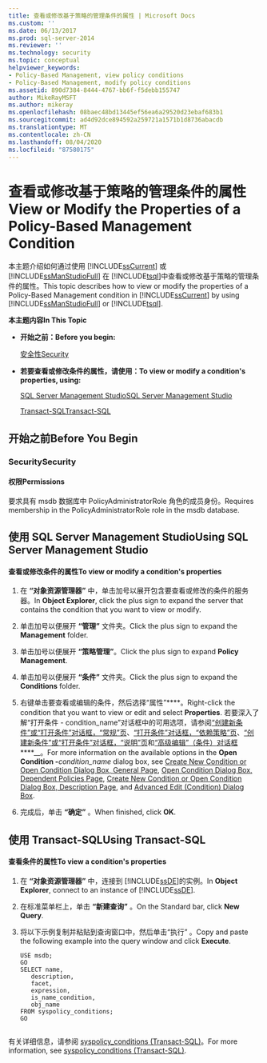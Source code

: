 ```yaml
---
title: 查看或修改基于策略的管理条件的属性 | Microsoft Docs
ms.custom: ''
ms.date: 06/13/2017
ms.prod: sql-server-2014
ms.reviewer: ''
ms.technology: security
ms.topic: conceptual
helpviewer_keywords:
- Policy-Based Management, view policy conditions
- Policy-Based Management, modify policy conditions
ms.assetid: 890d7384-8444-4767-bb6f-f5debb155747
author: MikeRayMSFT
ms.author: mikeray
ms.openlocfilehash: 08baec48bd13445ef56ea6a29520d23ebaf683b1
ms.sourcegitcommit: ad4d92dce894592a259721a1571b1d8736abacdb
ms.translationtype: MT
ms.contentlocale: zh-CN
ms.lasthandoff: 08/04/2020
ms.locfileid: "87580175"
---
```

# <a name="view-or-modify-the-properties-of-a-policy-based-management-condition"></a><span data-ttu-id="cc7fe-102">查看或修改基于策略的管理条件的属性</span><span class="sxs-lookup"><span data-stu-id="cc7fe-102">View or Modify the Properties of a Policy-Based Management Condition</span></span>
  <span data-ttu-id="cc7fe-103">本主题介绍如何通过使用 [!INCLUDE[ssCurrent](../../includes/sscurrent-md.md)] 或 [!INCLUDE[ssManStudioFull](../../includes/ssmanstudiofull-md.md)] 在 [!INCLUDE[tsql](../../includes/tsql-md.md)]中查看或修改基于策略的管理条件的属性。</span><span class="sxs-lookup"><span data-stu-id="cc7fe-103">This topic describes how to view or modify the properties of a Policy-Based Management condition in [!INCLUDE[ssCurrent](../../includes/sscurrent-md.md)] by using [!INCLUDE[ssManStudioFull](../../includes/ssmanstudiofull-md.md)] or [!INCLUDE[tsql](../../includes/tsql-md.md)].</span></span>  
  
 <span data-ttu-id="cc7fe-104">**本主题内容**</span><span class="sxs-lookup"><span data-stu-id="cc7fe-104">**In This Topic**</span></span>  
  
-   <span data-ttu-id="cc7fe-105">**开始之前：**</span><span class="sxs-lookup"><span data-stu-id="cc7fe-105">**Before you begin:**</span></span>  
  
     [<span data-ttu-id="cc7fe-106">安全性</span><span class="sxs-lookup"><span data-stu-id="cc7fe-106">Security</span></span>](#Security)  
  
-   <span data-ttu-id="cc7fe-107">**若要查看或修改条件的属性，请使用：**</span><span class="sxs-lookup"><span data-stu-id="cc7fe-107">**To view or modify a condition's properties, using:**</span></span>  
  
     [<span data-ttu-id="cc7fe-108">SQL Server Management Studio</span><span class="sxs-lookup"><span data-stu-id="cc7fe-108">SQL Server Management Studio</span></span>](#SSMSProcedure)  
  
     [<span data-ttu-id="cc7fe-109">Transact-SQL</span><span class="sxs-lookup"><span data-stu-id="cc7fe-109">Transact-SQL</span></span>](#TsqlProcedure)  
  
##  <a name="before-you-begin"></a><a name="BeforeYouBegin"></a> <span data-ttu-id="cc7fe-110">开始之前</span><span class="sxs-lookup"><span data-stu-id="cc7fe-110">Before You Begin</span></span>  
  
###  <a name="security"></a><a name="Security"></a> <span data-ttu-id="cc7fe-111">Security</span><span class="sxs-lookup"><span data-stu-id="cc7fe-111">Security</span></span>  
  
####  <a name="permissions"></a><a name="Permissions"></a> <span data-ttu-id="cc7fe-112">权限</span><span class="sxs-lookup"><span data-stu-id="cc7fe-112">Permissions</span></span>  
 <span data-ttu-id="cc7fe-113">要求具有 msdb 数据库中 PolicyAdministratorRole 角色的成员身份。</span><span class="sxs-lookup"><span data-stu-id="cc7fe-113">Requires membership in the PolicyAdministratorRole role in the msdb database.</span></span>  
  
##  <a name="using-sql-server-management-studio"></a><a name="SSMSProcedure"></a> <span data-ttu-id="cc7fe-114">使用 SQL Server Management Studio</span><span class="sxs-lookup"><span data-stu-id="cc7fe-114">Using SQL Server Management Studio</span></span>  
  
#### <a name="to-view-or-modify-a-conditions-properties"></a><span data-ttu-id="cc7fe-115">查看或修改条件的属性</span><span class="sxs-lookup"><span data-stu-id="cc7fe-115">To view or modify a condition's properties</span></span>  
  
1.  <span data-ttu-id="cc7fe-116">在 **“对象资源管理器”** 中，单击加号以展开包含要查看或修改的条件的服务器。</span><span class="sxs-lookup"><span data-stu-id="cc7fe-116">In **Object Explorer**, click the plus sign to expand the server that contains the condition that you want to view or modify.</span></span>  
  
2.  <span data-ttu-id="cc7fe-117">单击加号以便展开 **“管理”** 文件夹。</span><span class="sxs-lookup"><span data-stu-id="cc7fe-117">Click the plus sign to expand the **Management** folder.</span></span>  
  
3.  <span data-ttu-id="cc7fe-118">单击加号以便展开 **“策略管理”**。</span><span class="sxs-lookup"><span data-stu-id="cc7fe-118">Click the plus sign to expand **Policy Management**.</span></span>  
  
4.  <span data-ttu-id="cc7fe-119">单击加号以便展开 **“条件”** 文件夹。</span><span class="sxs-lookup"><span data-stu-id="cc7fe-119">Click the plus sign to expand the **Conditions** folder.</span></span>  
  
5.  <span data-ttu-id="cc7fe-120">右键单击要查看或编辑的条件，然后选择“属性”\*\*\*\*。</span><span class="sxs-lookup"><span data-stu-id="cc7fe-120">Right-click the condition that you want to view or edit and select **Properties**.</span></span> <span data-ttu-id="cc7fe-121">若要深入了解“打开条件 - condition_name”对话框中的可用选项，请参阅[“创建新条件”或“打开条件”对话框，“常规”页](../../integration-services/general-page-of-integration-services-designers-options.md)、[“打开条件”对话框，“依赖策略”页](open-condition-dialog-box-dependent-policies-page.md)、[“创建新条件”或“打开条件”对话框，“说明”页](create-new-condition-or-open-condition-dialog-box-description-page.md)和[“高级编辑”（条件）对话框](advanced-edit-condition-dialog-box.md)\*\*\*\*__。</span><span class="sxs-lookup"><span data-stu-id="cc7fe-121">For more information on the available options in the **Open Condition -**_condition_name_ dialog box, see [Create New Condition or Open Condition Dialog Box, General Page](../../integration-services/general-page-of-integration-services-designers-options.md), [Open Condition Dialog Box, Dependent Policies Page](open-condition-dialog-box-dependent-policies-page.md), [Create New Condition or Open Condition Dialog Box, Description Page](create-new-condition-or-open-condition-dialog-box-description-page.md), and [Advanced Edit &#40;Condition&#41; Dialog Box](advanced-edit-condition-dialog-box.md).</span></span>  
  
6.  <span data-ttu-id="cc7fe-122">完成后，单击 **“确定”** 。</span><span class="sxs-lookup"><span data-stu-id="cc7fe-122">When finished, click **OK**.</span></span>  
  
##  <a name="using-transact-sql"></a><a name="TsqlProcedure"></a> <span data-ttu-id="cc7fe-123">使用 Transact-SQL</span><span class="sxs-lookup"><span data-stu-id="cc7fe-123">Using Transact-SQL</span></span>  
  
#### <a name="to-view-a-conditions-properties"></a><span data-ttu-id="cc7fe-124">查看条件的属性</span><span class="sxs-lookup"><span data-stu-id="cc7fe-124">To view a condition's properties</span></span>  
  
1.  <span data-ttu-id="cc7fe-125">在 **“对象资源管理器”** 中，连接到 [!INCLUDE[ssDE](../../includes/ssde-md.md)]的实例。</span><span class="sxs-lookup"><span data-stu-id="cc7fe-125">In **Object Explorer**, connect to an instance of [!INCLUDE[ssDE](../../includes/ssde-md.md)].</span></span>  
  
2.  <span data-ttu-id="cc7fe-126">在标准菜单栏上，单击 **“新建查询”** 。</span><span class="sxs-lookup"><span data-stu-id="cc7fe-126">On the Standard bar, click **New Query**.</span></span>  
  
3.  <span data-ttu-id="cc7fe-127">将以下示例复制并粘贴到查询窗口中，然后单击“执行” 。</span><span class="sxs-lookup"><span data-stu-id="cc7fe-127">Copy and paste the following example into the query window and click **Execute**.</span></span>  
  
    ```  
    USE msdb;  
    GO  
    SELECT name,  
       description,  
       facet,  
       expression,  
       is_name_condition,  
       obj_name  
    FROM syspolicy_conditions;  
    GO  
  
    ```  
  
 <span data-ttu-id="cc7fe-128">有关详细信息，请参阅 [syspolicy_conditions (Transact-SQL)](/sql/relational-databases/system-catalog-views/syspolicy-conditions-transact-sql)。</span><span class="sxs-lookup"><span data-stu-id="cc7fe-128">For more information, see [syspolicy_conditions &#40;Transact-SQL&#41;](/sql/relational-databases/system-catalog-views/syspolicy-conditions-transact-sql).</span></span>  
  
  
